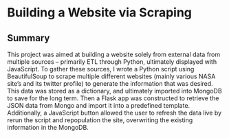 # Building a Website via Scraping

## Summary

This project was aimed at building a website solely from external data from multiple sources – primarily ETL through Python, ultimately displayed with JavaScript.
To gather these sources, I wrote a Python script using BeautifulSoup to scrape multiple different websites (mainly various NASA site’s and its twitter profile) to generate the information that was desired. This data was stored as a dictionary, and ultimately imported into MongoDB to save for the long term.
Then a Flask app was constructed to retrieve the JSON data from Mongo and import it into a predefined template. Additionally, a JavaScript button allowed the user to refresh the data live by rerun the script and repopulation the site, overwriting the existing information in the MongoDB.
              